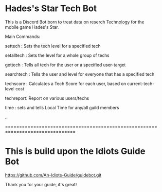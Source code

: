 # Hades's Star Tech Bot

This is a Discord Bot born to treat data on reserch Technology for the mobile game Hades's Star.

Main Commands:

settech : Sets the tech level for a specified tech

setalltech : Sets the level for a whole group of techs

gettech : Tells all tech for the user or a specified user-target

searchtech : Tells the user and level for everyone that has a specified tech

techscore : Calculates a Tech Score for each user, based on current-tech-level cost

techreport: Report on various users/techs 

time : sets and tells Local Time for any/all guild members


..

===============================================================================

# This is build upon the Idiots Guide Bot
https://github.com/An-Idiots-Guide/guidebot.git

Thank you for your guide, it's great!
